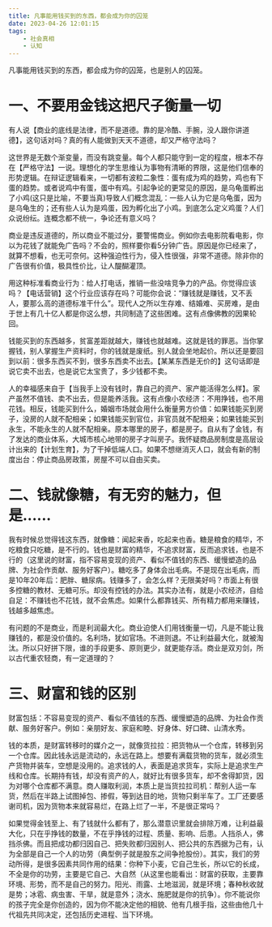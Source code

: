 ```yaml
---
title: 凡事能用钱买到的东西，都会成为你的囚笼
date: 2023-04-26 12:01:15
tags:
    - 社会真相
    - 认知
---
```

凡事能用钱买到的东西，都会成为你的囚笼，也是别人的囚笼。
# 一、不要用金钱这把尺子衡量一切

有人说【商业的底线是法律，而不是道德。靠的是冷酷、手腕，没人跟你讲道德】，这句话对吗？真的有人能做到天天不道德，却又严格守法吗？

这世界是无数个渐变量，而没有跳变量。每个人都只能守到一定的程度，根本不存在【严格守法】一说。理想化的学生思维认为事物有清晰的界限，这是他们信奉的形势逻辑。在辩证逻辑看来，一切都有波粒二象性：蛋有成为鸡的趋势，鸡也有下蛋的趋势。或者说鸡中有蛋，蛋中有鸡。引起争论的更常见的原因，是乌龟蛋孵出了小鸡(这只是比喻，不要当真)导致人们概念混乱：一些人认为它是乌龟蛋，因为是乌龟生的；还有些人认为是鸡蛋，因为孵化出了小鸡。到底怎么定义鸡蛋？人们众说纷纭。连概念都不统一，争论还有意义吗？

商业是违反道德的，所以商业不能过分，要警惕商业。例如你去电影院看电影，你以为花钱了就能免广告吗？不会的，照样要你看5分钟广告。原因是你已经来了，就算不想看，也无可奈何。这种强迫性行为，侵入性很强，非常不道德。除非你的广告很有价值，极具性价比，让人醍醐灌顶。

用这种标准看商业行为：给人打电话，推销一些没啥竞争力的产品。你觉得应该吗？【电话营销】这个行业应该存在吗？可能你会说：“赚钱就是赚钱，又不丢人，要那么高的道德标准干什么”。现代人之所以生存难、结婚难、买房难，是由于世上有几十亿人都是你这么想，共同制造了这些困难。这有点像佛教的因果轮回。

钱能买到的东西越多，贫富差距就越大，赚钱也就越难。这就是钱的罪恶。当你掌握钱，别人掌握生产资料时，你的钱就是废纸。别人就会坐地起价。所以还是要回到以前：很多东西买不到，很多东西卖不出去。【某某东西是无价的】这句话即是说它卖不出去，也是说它太宝贵了，多少钱都不卖。

人的幸福感来自于【当我手上没有钱时，靠自己的资产、家产能活得怎么样】。家产虽然不值钱、卖不出去，但是能养活我。这有点像小农经济：不用挣钱，也不用花钱。相反，钱能买到什么，婚姻市场就会用什么衡量男方价值：如果钱能买到房子，没房的人就不配相亲；如果钱能买到官位，非官员就不配相亲；如果钱能买到永生，不能永生的人就不配相亲。原本哪里的房子，都是房子。自从有了金钱，有了发达的商业体系，大城市核心地带的房子才叫房子。我怀疑商品房制度是高层设计出来的【计划生育】，为了干掉低端人口。如果不想继消灭人口，就会有新的制度出台：停止商品房政策，房屋不可以自由买卖。

# 二、钱就像糖，有无穷的魅力，但是......
我有时候总觉得钱这东西，就像糖：闻起来香，吃起来也香。糖是粮食的精华，不吃粮食只吃糖，是不行的。钱也是财富的精华，不追求财富，反而追求钱，也是不行的（这里说的财富，指不容易变现的资产、看似不值钱的东西、缓慢塑造的品牌、为社会作贡献、服务好客户）。糖吃多了身体会出毛病。不是现在出毛病，而是10年20年后：肥胖、糖尿病。钱赚多了，会怎么样？无限美好吗？市面上有很多控糖的教材、无糖可乐。却没有控钱的办法。其实办法有，就是小农经济，自给自足：不赚钱也不花钱，就不会焦虑。如果什么都靠钱买、所有精力都用来赚钱，钱越多越焦虑。

有问题的不是商业，而是利润最大化。商业迫使人们用钱衡量一切，凡是不能让我赚钱的，都是没价值的。名利场，犹如官场。不进则退。不让利益最大化，就被淘汰。所以只好拼下限，谁的手段更多、原则更少，就更能存活。商业是双刃剑，所以古代重农轻商，有一定道理的？

# 三、财富和钱的区别

财富包括：不容易变现的资产、看似不值钱的东西、缓慢塑造的品牌、为社会作贡献、服务好客户。例如：亲朋好友、家庭和睦、好身体、好口碑、山清水秀。

钱的本质，是财富转移时的媒介之一，就像货拉拉：把货物从一个仓库，转移到另一个仓库。因此钱永远是流动的，永远在路上。想要有满载货物的货车，就必须生产货物并装车，空想是没用的。追求钱的人，表面是追求货车，实际上是追求生产线和仓库。长期持有钱，却没有资产的人，就好比有很多货车，却不舍得卸货，因为对哪个仓库都不满意。商人赚取利润，本质上是当货拉拉司机：帮别人运一车货，然后在半路上试图掉包、掺假，等到达目的地，货物只剩半车了。工厂还要感谢司机，因为货物本来就容易烂，在路上烂了一半，不是很正常吗？

如果觉得金钱至上、有了钱就什么都有了，那么潜意识里就会排除万难，让利益最大化，只在乎挣钱的数量，不在乎挣钱的过程、质量、影响、后患。人挡杀人，佛挡杀佛。而且把成功都归因自己、把失败都归因别人、把公共的东西据为己有，认为全部是自己一个人的功劳（典型例子就是股东之间争抢股份）。其实，我们的劳动所得，是很多因素共同作用的结果：你种下小麦，它自己生长，所以它的长成，不全是你的功劳，主要是它自己、大自然（从这里也能看出：财富的获取，主要靠环境、形势，而不是自己的努力。阳光、雨露、土地滋润，就是环境；春种秋收就是势；冰雹、病虫害、干旱，就是意外；浇水、施肥就是你的抗争）。你不能说你的孩子完全是你创造的，因为你不能决定他的相貌、他有几根手指，这些由他几十代祖先共同决定，还包括历史进程、当下环境。